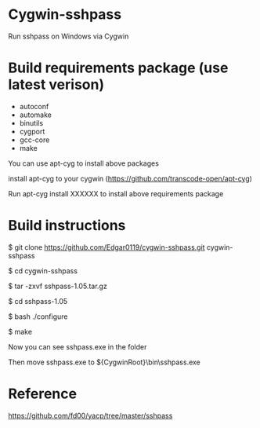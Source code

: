 # Cygwin-sshpass
Run sshpass on Windows via Cygwin

# Build requirements package (use latest verison)
* autoconf
* automake
* binutils
* cygport
* gcc-core
* make

You can use apt-cyg to install above packages

install apt-cyg to your cygwin (https://github.com/transcode-open/apt-cyg)

Run apt-cyg install XXXXXX to install above requirements package

# Build instructions
$ git clone https://github.com/Edgar0119/cygwin-sshpass.git cygwin-sshpass

$ cd cygwin-sshpass

$ tar -zxvf sshpass-1.05.tar.gz

$ cd sshpass-1.05

$ bash ./configure

$ make

Now you can see sshpass.exe in the folder

Then move sshpass.exe to ${CygwinRoot}\bin\sshpass.exe

# Reference
https://github.com/fd00/yacp/tree/master/sshpass
